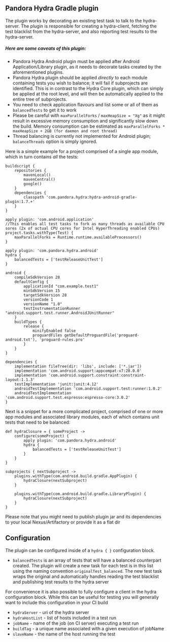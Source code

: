 ## Pandora Hydra Gradle plugin ##

The plugin works by decorating an existing test task to talk to the hydra-server.
The plugin is responsible for creating a hydra-client, fetching the test blacklist from the hydra-server, and also reporting test results
to the hydra-server.

##### Here are some caveats of this plugin:
- Pandora Hydra Android plugin must be applied after Android Application/Library plugin, as it needs to decorate tasks created by the aforementioned plugins.
- Pandora Hydra plugin should be applied _directly_ to each module containing tests you wish to balance; it will fail if subprojects are identified. 
This is in contrast to the Hydra Core plugin, which can simply be applied at the root level, and will then be automatically applied
to the entire tree of subprojects.
- You need to check application flavours and list some or all of them as `balancedTests` to get it to work
- Please be careful with `maxParallelForks` / `maxHeapSize = "Xg"` as it might result in excessive memory consumption and significantly slow down the build.
 Memory consumption can be estimated as `maxParallelForks * maxHeapSize + 2GB (for daemon and root thread)`
- Thread balancing is currently not implemented for Android plugin; `balanceThreads` option is simply ignored.


Here is a simple example for a project comprised of a single app module, which in turn contains _all_ the tests:  
```
buildscript {
    repositories {
        mavenLocal()
        mavenCentral()
        google()
    }
    dependencies {
        classpath 'com.pandora.hydra:hydra-android-gradle-plugin:1.7.+'
    }
}

apply plugin: 'com.android.application'
//This enables all test tasks to fork as many threads as available CPU sores (2x of actual CPU cores for Intel HyperThreading enabled CPUs)
project.tasks.withType(Test) {
    maxParallelForks = Runtime.runtime.availableProcessors()
}

apply plugin: 'com.pandora.hydra.android'
hydra {
    balancedTests = ['testReleaseUnitTest']
}

android {
    compileSdkVersion 28
    defaultConfig {
        applicationId "com.example.test1"
        minSdkVersion 15
        targetSdkVersion 28
        versionCode 1
        versionName "1.0"
        testInstrumentationRunner "android.support.test.runner.AndroidJUnitRunner"
    }
    buildTypes {
        release {
            minifyEnabled false
            proguardFiles getDefaultProguardFile('proguard-android.txt'), 'proguard-rules.pro'
        }
    }
}

dependencies {
    implementation fileTree(dir: 'libs', include: ['*.jar'])
    implementation 'com.android.support:appcompat-v7:28.0.0'
    implementation 'com.android.support.constraint:constraint-layout:1.1.3'
    testImplementation 'junit:junit:4.12'
    androidTestImplementation 'com.android.support.test:runner:1.0.2'
    androidTestImplementation 'com.android.support.test.espresso:espresso-core:3.0.2'
}
```

Next is a snippet for a more complicated project, comprised of one or more app modules and associated library modules,
each of which contains unit tests that need to be balanced:
```
def hydraClosure = { someProject ->
    configure(someProject) {
        apply plugin: 'com.pandora.hydra.android'
        hydra {
            balancedTests = ['testReleaseUnitTest']
        }
    }
}

subprojects { nextSubproject ->
    plugins.withType(com.android.build.gradle.AppPlugin) {
        hydraClosure(nextSubproject)
    }

    plugins.withType(com.android.build.gradle.LibraryPlugin) {
        hydraClosure(nextSubproject)
    }
}
```

Please note that you might need to publish plugin jar and its dependencies to your local Nexus/Artifactory or provide it as a flat dir


## Configuration

The plugin can be configured inside of a `hydra { }` configuration block.

+ `balancedTests` is an array of tests that will have a balanced counterpart created. The plugin will create a new task for 
each test is in this list using the naming convention `originalTest_balanced`. The new test task wraps the original and automatically
handles reading the test blacklist and publishing test results to the hydra server

For convenience it is also possible to fully configure a client in the hydra configuration block. While this can be useful for testing
you will generally want to include this configuration in your CI build

+ `hydraServer` - uri of the hydra server
+ `hydraHostList` - list of hosts included in a test run
+ `jobName` - name of the job (on CI server) executing a test run
+ `buildTag` - a unique name associated with a given execution of jobName
+ `slaveName` - the name of the host running the test
